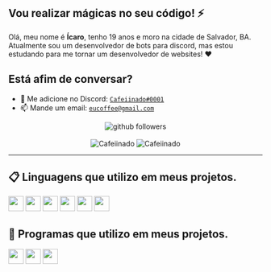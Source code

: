 ## Vou realizar mágicas no seu código! :zap:

Olá, meu nome é **Ícaro**, tenho 19 anos e moro na cidade de Salvador, BA. Atualmente sou um desenvolvedor de bots para discord, mas estou estudando para me tornar um desenvolvedor de websites! :heart:

## **Está afim de conversar?**
- :speech_balloon: Me adicione no Discord: [`Cafeiinado#0001`](https://discord.com/users/914577400845721700)
- :mailbox: Mande um email: [`eucoffee@gmail.com`](maito:eucoffee@gmail.com)

<p align="center">
    <img src="https://img.shields.io/github/followers/Cafeiinado?label=Follow&style=social" alt="github followers" /><br>
    <br>
    <img src="https://github-readme-stats.vercel.app/api?username=Cafeiinado&show_icons=true&theme=dark" alt="Cafeiinado" />
    <img src="https://github-readme-stats.vercel.app/api/top-langs/?username=Cafeiinado&theme=dark" alt="Cafeiinado" />
   
</p>
<hr>

## 📋 Linguagens que utilizo em meus projetos.

<code><img height="30" src="https://img.shields.io/badge/PHP-blue?style=for-the-badge&logo=php&logoColor=white"></code>
<code><img height="30" src="https://img.shields.io/badge/JavaScript-F7DF1E?style=for-the-badge&logo=javascript&logoColor=black"></code>
<code><img height="30" src="https://img.shields.io/badge/MongoDB-%234ea94b.svg?style=for-the-badge&logo=mongodb&logoColor=white"></code>
<code><img height="30" src="https://img.shields.io/badge/firebase-%23039BE5.svg?style=for-the-badge&logo=firebase"></code>
<code><img height="30" src="https://img.shields.io/badge/quick.db-6DA55F?style=for-the-badge&logo=quick.db"></code>
<code><img height="30" src="https://img.shields.io/badge/node.js-6DA55F?style=for-the-badge&logo=node.js&logoColor=white"></code>

## 🚀 Programas que utilizo em meus projetos.

<code><img height="30" src="https://img.shields.io/badge/Visual%20Studio%20Code-0078d7.svg?style=for-the-badge&logo=visual-studio-code&logoColor=white"></code>
<code><img height="30" src="https://img.shields.io/badge/sublime_text-%23575757.svg?style=for-the-badge&logo=sublime-text&logoColor=important"></code>
<code><img height="30" src="https://img.shields.io/badge/github-%23121011.svg?style=for-the-badge&logo=github&logoColor=white"></code>
